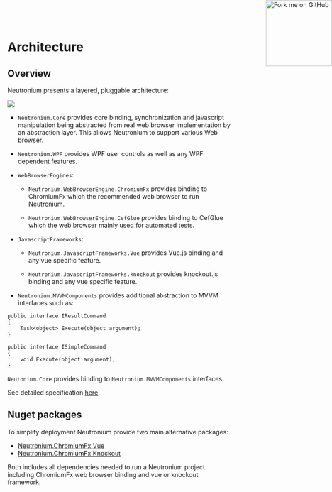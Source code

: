 <a href="https://github.com/NeutroniumCore/Neutronium" target="_blank">
  <img
    style="position: fixed; top: 0; right: 0; border: 0; z-index:99999"
    width="149"
    height="149"
    src="https://github.blog/wp-content/uploads/2008/12/forkme_right_gray_6d6d6d.png?resize=149%2C149"
    class="attachment-full size-full"
    alt="Fork me on GitHub"
    data-recalc-dims="1"
  />
</a>

# Architecture

## Overview

Neutronium presents a layered, pluggable architecture:

![](../images/architecture.png)


* `Neutronium.Core` provides core binding, synchronization and javascript manipulation being abstracted from real web browser implementation by an abstraction layer. This allows Neutronium to support various Web browser.

* `Neutronium.WPF` provides WPF user controls as well as any WPF dependent features.

* `WebBrowserEngines`:

    * `Neutronium.WebBrowserEngine.ChromiumFx` provides binding to ChromiumFx which the recommended web browser to run Neutronium.

    * `Neutronium.WebBrowserEngine.CefGlue` provides binding to CefGlue which the  web browser mainly used for automated tests.

* `JavascriptFrameworks`:

    * `Neutronium.JavascriptFrameworks.Vue` provides Vue.js binding and any vue specific feature.

    * `Neutronium.JavascriptFrameworks.knockout` provides knockout.js binding and any vue specific feature.

* `Neutronium.MVVMComponents` provides additional abstraction to MVVM interfaces such as:

```CSharp
public interface IResultCommand
{
    Task<object> Execute(object argument);
}
```

```CSharp
public interface ISimpleCommand
{
    void Execute(object argument);
}
```
`Neutonium.Core` provides binding to `Neutronium.MVVMComponents` interfaces 

See detailed specification [here](../binding//mvvm-components.html)


## Nuget packages

To simplify deployment Neutronium provide two main alternative packages:

* [Neutronium.ChromiumFx.Vue](https://www.nuget.org/packages/Neutronium.ChromiumFx.Vue/)
* [Neutronium.ChromiumFx.Knockout](https://www.nuget.org/packages/Neutronium.ChromiumFx.Knockout/)

Both includes all dependencies needed to run a Neutronium project including ChromiumFx web browser binding and vue or knockout framework.



